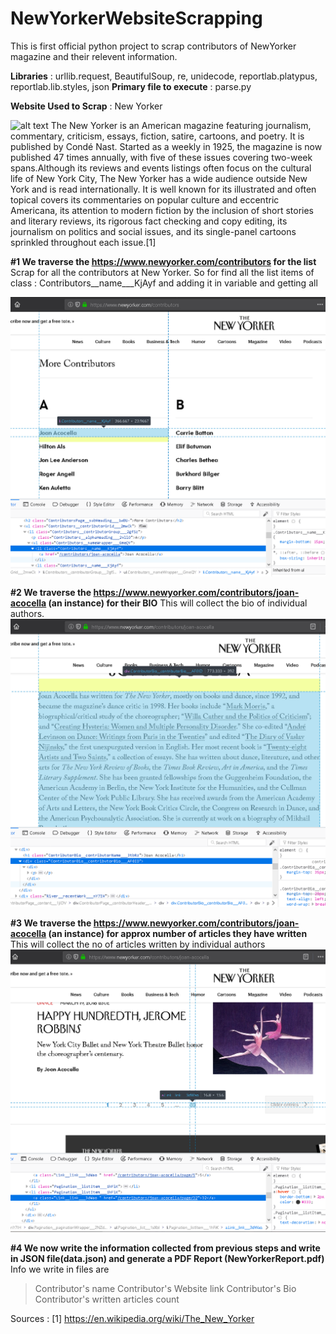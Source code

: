 # NewYorkerWebsiteScrapping
This is first official python project to scrap contributors of NewYorker magazine and their relevent information.

**Libraries** : urllib.request, BeautifulSoup, re, unidecode, reportlab.platypus, reportlab.lib.styles, json
**Primary file to execute** : parse.py

**Website Used to Scrap** : New Yorker

![alt text](https://www.bronxdefenders.org/wp-content/uploads/2013/05/The-New-Yorker-Logo-1.gif) The New Yorker is an American magazine featuring journalism, commentary, criticism, essays, fiction, satire, cartoons, and poetry. It is published by Condé Nast. Started as a weekly in 1925, the magazine is now published 47 times annually, with five of these issues covering two-week spans.Although its reviews and events listings often focus on the cultural life of New York City, The New Yorker has a wide audience outside New York and is read internationally. It is well known for its illustrated and often topical covers its commentaries on popular culture and eccentric Americana, its attention to modern fiction by the inclusion of short stories and literary reviews, its rigorous fact checking and copy editing, its journalism on politics and social issues, and its single-panel cartoons sprinkled throughout each issue.[1]

**#1 We traverse the https://www.newyorker.com/contributors for the list** 
 Scrap for all the contributors at New Yorker. So for find all the list items of class : Contributors__name___KjAyf and adding it in variable and getting all
 
![alt text](https://raw.githubusercontent.com/RajanLad/NewYorkerWebsiteScrapping/master/contributor_list_screen_shot.png )





**#2 We traverse the https://www.newyorker.com/contributors/joan-acocella (an instance) for their BIO** 
This will collect the bio of individual authors.
![alt text](https://raw.githubusercontent.com/RajanLad/NewYorkerWebsiteScrapping/master/contributor_bio_screen_shot.png)







**#3 We traverse the https://www.newyorker.com/contributors/joan-acocella (an instance) for approx number of articles they have written** 
 This will collect the no of articles written by individual authors
![alt text](https://raw.githubusercontent.com/RajanLad/NewYorkerWebsiteScrapping/master/no_of_articles_screenshot.png)






**#4 We now write the information collected from previous steps and write in JSON file(data.json) and generate a PDF Report (NewYorkerReport.pdf)** 
Info we write in files are 
>Contributor's name
>Contributor's Website link
>Contributor's Bio
>Contributor's written articles count



Sources : [1] https://en.wikipedia.org/wiki/The_New_Yorker
